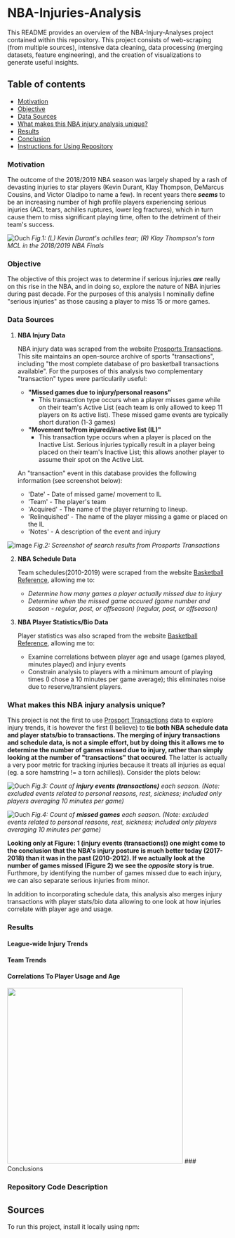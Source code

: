 # NBA-Injuries-Analysis
This README provides an overview of the NBA-Injury-Analyses project contained within this repository. This project consists of web-scraping (from multiple sources), intensive data cleaning, data processing (merging datasets, feature engineering), and the creation of visualizations to generate useful insights. 

## Table of contents
* [Motivation](#motivation)
* [Objective](#objective)
* [Data Sources](#data-sources)
* [What makes this NBA injury analysis unique?](#what-makes-this-nba-injury-analysis-unique?)
* [Results](#results)
* [Conclusion](#conclusion)
* [Instructions for Using Repository](#instructions_for_using_repository)
### Motivation	
The outcome of the 2018/2019 NBA season was largely shaped by a rash of devasting injuries to star players (Kevin Durant, Klay Thompson, DeMarcus Cousins, and Victor Oladipo to name a few). In recent years there **_seems_** to be an increasing number of high profile players experiencing serious injuries (ACL tears, achilles ruptures, lower leg fractures), which in turn cause them to miss significant playing time, often to the detriment of their team's success.

![Ouch](https://github.com/elap733/NBA-Injuries-Analysis/blob/master/references/02_images/injury.png)
*Fig.1: (L) Kevin Durant's achilles tear; (R) Klay Thompson's torn MCL in the 2018/2019 NBA Finals*

### Objective
The objective of this project was to determine if serious injuries **_are_** really on this rise in the NBA, and in doing so, explore the nature of NBA injuries during past decade. For the purposes of this analysis I nominally define "serious injuries" as those causing a player to miss 15 or more games.

### Data Sources
1. **NBA Injury Data**

   NBA injury data was scraped from the website [Prosports Transactions](http://prosportstransactions.com/). This site maintains an open-source archive of sports "transactions", including "the most complete database of pro basketball transactions available". For the purposes of this analysis two complementary "transaction" types were particularily useful: 
   * **"Missed games due to injury/personal reasons"**
      * This transaction type occurs when a player misses game while on their team's Active List (each team is only allowed to keep 11 players on its active list). These missed game events are typically short duration (1-3 games) 
   * **"Movement to/from injured/inactive list (IL)"**
      * This transaction type occurs when a player is placed on the Inactive List. Serious injuries typically result in a player being placed on their team's Inactive List; this allows another player to assume their spot on the Active List.
   
   An "transaction" event in this database provides the following information (see screenshot below):
   *  'Date' - Date of missed game/ movement to IL 
   *  'Team' - The player's team
   *  'Acquired' - The name of the player returning to lineup.
   *  'Relinquished' - The name of the player missing a game or placed on the IL
   *  'Notes' - A description of the event and injury
   
![image](https://github.com/elap733/NBA-Injuries-Analysis/blob/master/references/02_images/prosports_transactions_sheetshot.jpg)
*Fig.2: Screenshot of search results from Prosports Transactions*
   
2. **NBA Schedule Data**

   Team schedules(2010-2019) were scraped from the website [Basketball Reference](http://basketballreference.com/), allowing me to:
   * *Determine how many games a player actually missed due to injury*
   * *Determine when the missed game occured (game number and season - regular, post, or offseason) (regular, post, or offseason)*
   
3. **NBA Player Statistics/Bio Data**

   Player statistics was also scraped from the website [Basketball Reference](http://basketballreference.com/), allowing me to:
   * Examine correlations between player age and usage (games played, minutes played) and injury events
   * Constrain analysis to players with a minimum amount of playing times (I chose a 10 minutes per game average); this eliminates noise due to reserve/transient players.

### What makes this NBA injury analysis unique?

This project is not the first to use [Prosport Transactions](http://prosportstransactions.com/) data to explore injury trends, it is however the first (I believe) to **tie both NBA schedule data and player stats/bio to transactions. The merging of injury transactions and schedule data, is not a simple effort, but by doing this it allows me to determine the number of games missed due to injury, rather than simply looking at the number of "transactions" that occured**. The latter is actually a very poor metric for tracking injuries because it treats all injuries as equal (eg. a sore hamstring != a torn achilles)). Consider the plots below:

![Ouch](https://github.com/elap733/NBA-Injuries-Analysis/blob/master/results/01_plots/bar_plot_injury_events.png)
*Fig.3: Count of **injury events (transactions)** each season. (Note: excluded events related to personal reasons, rest, sickness; included only players averaging 10 minutes per game)*

![Ouch](https://github.com/elap733/NBA-Injuries-Analysis/blob/master/results/01_plots/bar_missed_games_all_injuries.png)
*Fig.4: Count of **missed games** each season. (Note: excluded events related to personal reasons, rest, sickness; included only players averaging 10 minutes per game)*

**Looking only at Figure: 1 (injury events (transactions)) one might come to the conclusion that the NBA's injury posture is much better today (2017-2018) than it was in the past (2010-2012). If we actually look at the number of games missed (Figure 2) we  see the _opposite_ story is true.** Furthmore, by identifying the number of games missed due to each injury, we can also separate serious injuries from minor.

In addition to incorporating schedule data, this analysis also merges injury transactions with player stats/bio data allowing to one look at how injuries correlate with player age and usage.

### Results 
#### League-wide Injury Trends 
#### Team Trends 
#### Correlations To Player Usage and Age



<img src="https://github.com/elap733/NBA-Injuries-Analysis/blob/master/results/01_plots/serious_injury_body_map_2018.png"  width="400" height="400">
### Conclusions 

### Repository Code Description

## Sources
To run this project, install it locally using npm:
